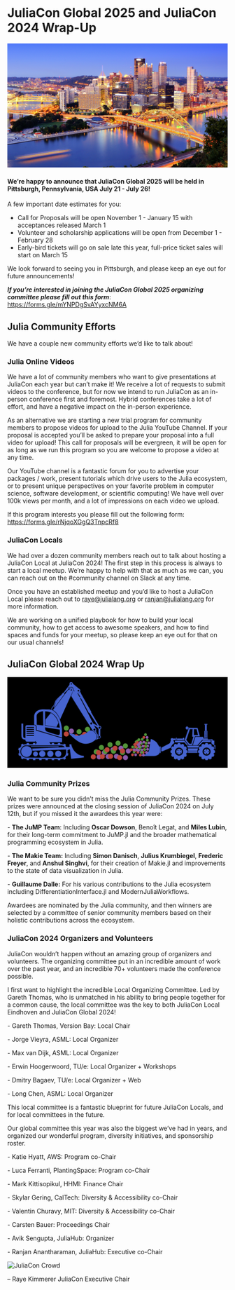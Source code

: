 # JuliaCon Global 2025 and JuliaCon 2024 Wrap-Up

![Pittsburgh Skyline](/assets/blog/2024-JuliaCon/AdobeStock_50245829.jpeg)
#### We’re happy to announce that JuliaCon Global 2025 will be held in Pittsburgh, Pennsylvania, USA July 21 - July 26!

A few important date estimates for you:

- Call for Proposals will be open November 1 - January 15 with acceptances released March 1
- Volunteer and scholarship applications will be open from December 1 - February 28
- Early-bird tickets will go on sale late this year, full-price ticket sales will start on March 15

We look forward to seeing you in Pittsburgh, and please keep an eye out for future announcements!

***If you’re interested in joining the JuliaCon Global 2025 organizing committee please fill out this form***: <https://forms.gle/mYNPDgSvAYyxcNM6A>

## Julia Community Efforts

We have a couple new community efforts we’d like to talk about!

### Julia Online Videos

We have a lot of community members who want to give presentations at JuliaCon each year but can’t make it! We receive a lot of requests to submit videos to the conference, but for now we intend to run JuliaCon as an in-person conference first and foremost. Hybrid conferences take a lot of effort, and have a negative impact on the in-person experience.

As an alternative we are starting a new trial program for community members to propose videos for upload to the Julia YouTube Channel. If your proposal is accepted you’ll be asked to prepare your proposal into a full video for upload! This call for proposals will be evergreen, it will be open for as long as we run this program so you are welcome to propose a video at any time.

Our YouTube channel is a fantastic forum for you to advertise your packages / work, present tutorials which drive users to the Julia ecosystem, or to present unique perspectives on your favorite problem in computer science, software development, or scientific computing! We have well over 100k views per month, and a lot of impressions on each video we upload.

If this program interests you please fill out the following form: <https://forms.gle/rNjqoXGgQ3TnpcRf8>

### JuliaCon Locals

We had over a dozen community members reach out to talk about hosting a JuliaCon Local at JuliaCon 2024! 
The first step in this process is always to start a local meetup. We’re happy to help with that as much as we can, you can reach out on the #community channel on Slack at any time. 

Once you have an established meetup and you’d like to host a JuliaCon Local please reach out to raye@julialang.org or ranjan@julialang.org for more information.

We are working on a unified playbook for how to build your local community, how to get access to awesome speakers, and how to find spaces and funds for your meetup, so please keep an eye out for that on our usual channels!

## JuliaCon Global 2024 Wrap Up

![JuliaCon Construction Edition](/assets/blog/2024-JuliaCon/tractors.png)

### Julia Community Prizes

We want to be sure you didn’t miss the Julia Community Prizes. These prizes were announced at the closing session of JuliaCon 2024 on July 12th, but if you missed it the awardees this year were:

\- **The JuMP Team**: Including **Oscar Dowson**, Benoît Legat, and **Miles Lubin**, for their long-term commitment to JuMP.jl and the broader mathematical programming ecosystem in Julia.

\- **The Makie Team:** Including **Simon Danisch**, **Julius Krumbiegel**, **Frederic Freyer**, and **Anshul Singhvi**, for their creation of Makie.jl and improvements to the state of data visualization in Julia.

\- **Guillaume Dalle:** For his various contributions to the Julia ecosystem including DifferentiationInterface.jl and ModernJuliaWorkflows.

Awardees are nominated by the Julia community, and then winners are selected by a committee of senior community members based on their holistic contributions across the ecosystem.

### JuliaCon 2024 Organizers and Volunteers

JuliaCon wouldn’t happen without an amazing group of organizers and volunteers. The organizing committee put in an incredible amount of work over the past year, and an incredible 70+ volunteers made the conference possible.

I first want to highlight the incredible Local Organizing Committee. Led by Gareth Thomas, who is unmatched in his ability to bring people together for a common cause, the local committee was the key to both JuliaCon Local Eindhoven and JuliaCon Global 2024!

\- Gareth Thomas, Version Bay: Local Chair

\- Jorge Vieyra, ASML: Local Organizer

\- Max van Dijk, ASML: Local Organizer

\- Erwin Hoogerwoord, TU/e: Local Organizer + Workshops

\- Dmitry Bagaev, TU/e: Local Organizer + Web

\- Long Chen, ASML: Local Organizer

This local committee is a fantastic blueprint for future JuliaCon Locals, and for local committees in the future.

Our global committee this year was also the biggest we’ve had in years, and organized our wonderful program, diversity initiatives, and sponsorship roster. 

\- Katie Hyatt, AWS: Program co-Chair

\- Luca Ferranti, PlantingSpace: Program co-Chair

\- Mark Kittisopikul, HHMI: Finance Chair

\- Skylar Gering, CalTech: Diversity & Accessibility co-Chair

\- Valentin Churavy, MIT: Diversity & Accessibility co-Chair

\- Carsten Bauer: Proceedings Chair

\- Avik Sengupta, JuliaHub: Organizer

\- Ranjan Anantharaman, JuliaHub: Executive co-Chair

![JuliaCon Crowd](/assets/blog/2024-JuliaCon/140A0016.jpg)



– Raye Kimmerer
JuliaCon Executive Chair
